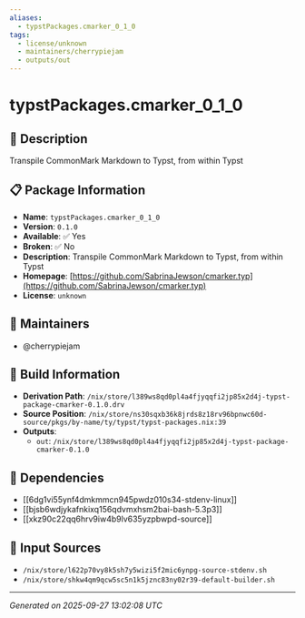 ```yaml
---
aliases:
  - typstPackages.cmarker_0_1_0
tags:
  - license/unknown
  - maintainers/cherrypiejam
  - outputs/out
---
```


# typstPackages.cmarker_0_1_0

## 📝 Description

Transpile CommonMark Markdown to Typst, from within Typst

## 📋 Package Information

- **Name**: `typstPackages.cmarker_0_1_0`
- **Version**: `0.1.0`
- **Available**: ✅ Yes
- **Broken**: ✅ No
- **Description**: Transpile CommonMark Markdown to Typst, from within Typst
- **Homepage**: [https://github.com/SabrinaJewson/cmarker.typ](https://github.com/SabrinaJewson/cmarker.typ)
- **License**: `unknown`
## 👥 Maintainers

- @cherrypiejam


## 🔧 Build Information

- **Derivation Path**: `/nix/store/l389ws8qd0pl4a4fjyqqfi2jp85x2d4j-typst-package-cmarker-0.1.0.drv`
- **Source Position**: `/nix/store/ns30sqxb36k8jrds8z18rv96bpnwc60d-source/pkgs/by-name/ty/typst/typst-packages.nix:39`
- **Outputs**:
  - `out`:  `/nix/store/l389ws8qd0pl4a4fjyqqfi2jp85x2d4j-typst-package-cmarker-0.1.0`

## 🔗 Dependencies

- [[6dg1vi55ynf4dmkmmcn945pwdz010s34-stdenv-linux]]
- [[bjsb6wdjykafnkixq156qdvmxhsm2bai-bash-5.3p3]]
- [[xkz90c22qq6hrv9iw4b9lv635yzpbwpd-source]]

## 📁 Input Sources

- `/nix/store/l622p70vy8k5sh7y5wizi5f2mic6ynpg-source-stdenv.sh`
- `/nix/store/shkw4qm9qcw5sc5n1k5jznc83ny02r39-default-builder.sh`

---
*Generated on 2025-09-27 13:02:08 UTC*
